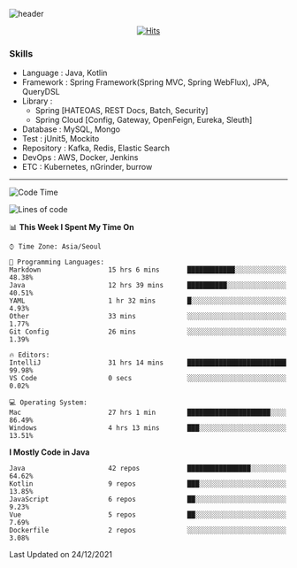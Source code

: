 <!-- Github Profile Readme로 프로필 꾸미기 : https://zzsza.github.io/development/2020/07/10/make-github-profile-readme/ -->

<!-- github theme -->
  <!-- 
    ![header](https://capsule-render.vercel.app/api?type=slice&color=e0f0e3&height=150&section=header&text=beasy&fontSize=45)
  -->
  ![header](https://capsule-render.vercel.app/api?type=soft&color=e0f0e3&height=150&section=header&text=Choi-YongSeok&fontSize=55&animation=twinkling)


<!-- hits count : https://hits.seeyoufarm.com/ -->
<div align=center>
    
  [![Hits](https://hits.seeyoufarm.com/api/count/incr/badge.svg?url=https%3A%2F%2Fgithub.com%2Fchoi-ys&count_bg=%2379C83D&title_bg=%23555555&icon=&icon_color=%23E7E7E7&title=hits&edge_flat=false)](https://hits.seeyoufarm.com)

</div>


<!-- Committed Top Lang -->
<div align=center>
</div>


### Skills
 - Language : Java, Kotlin
 - Framework : Spring Framework(Spring MVC, Spring WebFlux), JPA, QueryDSL
 - Library : 
   - Spring [HATEOAS, REST Docs, Batch, Security]
   - Spring Cloud [Config, Gateway, OpenFeign, Eureka, Sleuth]
 - Database : MySQL, Mongo
 - Test : jUnit5, Mockito
 - Repository : Kafka, Redis, Elastic Search
 - DevOps : AWS, Docker, Jenkins
 - ETC : Kubernetes, nGrinder, burrow

---

<!--START_SECTION:waka-->
![Code Time](http://img.shields.io/badge/Code%20Time-1%2C800%20hrs%2024%20mins-blue)

![Lines of code](https://img.shields.io/badge/From%20Hello%20World%20I%27ve%20Written-258%20Thousand%20lines%20of%20code-blue)

📊 **This Week I Spent My Time On** 

```text
⌚︎ Time Zone: Asia/Seoul

💬 Programming Languages: 
Markdown                 15 hrs 6 mins       ████████████░░░░░░░░░░░░░   48.38% 
Java                     12 hrs 39 mins      ██████████░░░░░░░░░░░░░░░   40.51% 
YAML                     1 hr 32 mins        █░░░░░░░░░░░░░░░░░░░░░░░░   4.93% 
Other                    33 mins             ░░░░░░░░░░░░░░░░░░░░░░░░░   1.77% 
Git Config               26 mins             ░░░░░░░░░░░░░░░░░░░░░░░░░   1.39%

🔥 Editors: 
IntelliJ                 31 hrs 14 mins      █████████████████████████   99.98% 
VS Code                  0 secs              ░░░░░░░░░░░░░░░░░░░░░░░░░   0.02%

💻 Operating System: 
Mac                      27 hrs 1 min        █████████████████████░░░░   86.49% 
Windows                  4 hrs 13 mins       ███░░░░░░░░░░░░░░░░░░░░░░   13.51%

```

**I Mostly Code in Java** 

```text
Java                     42 repos            ████████████████░░░░░░░░░   64.62% 
Kotlin                   9 repos             ███░░░░░░░░░░░░░░░░░░░░░░   13.85% 
JavaScript               6 repos             ██░░░░░░░░░░░░░░░░░░░░░░░   9.23% 
Vue                      5 repos             ██░░░░░░░░░░░░░░░░░░░░░░░   7.69% 
Dockerfile               2 repos             ░░░░░░░░░░░░░░░░░░░░░░░░░   3.08%

```



 Last Updated on 24/12/2021
<!--END_SECTION:waka-->

<!-- 
![footer](https://capsule-render.vercel.app/api?section=footer&type=slice&color=e0f0e3)
-->


